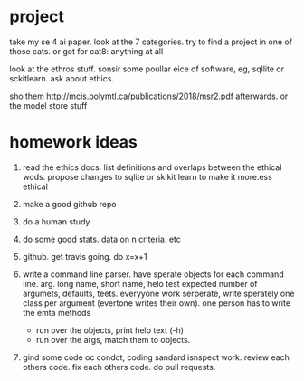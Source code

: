 # project

take my se 4 ai paper. look at the 7 categories. try to find a project in one of those cats. or got for cat8: anything at all

look at the ethros stuff. sonsir some poullar eice of software, eg, sqllite or sckitlearn. ask about ethics.

sho them http://mcis.polymtl.ca/publications/2018/msr2.pdf afterwards. or the model store stuff

# homework ideas

1. read the ethics docs. list definitions and overlaps between the ethical wods. propose changes to sqlite or skikit learn to make it more.ess ethical
2. make a good github repo
3. do a human study 
4. do some good stats. data on n criteria. etc


1. github. get travis going. do x=x+1
2. write a command line parser. have sperate objects for each command line. arg. long name, short name, helo test
   expected number of argumets, defaults, teets. everyyone work serperate, write sperately one class per argument 
    (evertone writes their own). one person has to write the emta methods
     - run over the objects, print help text (-h)
     - run over  the args, match them to objects.
3. gind some code oc condct, coding sandard isnspect work. review each others code. fix each others code. do pull requests.
